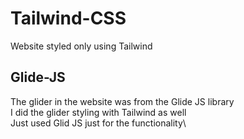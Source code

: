# Tailwind-CSS
Website styled only using Tailwind
## Glide-JS
The glider in the website was from the Glide JS library\
I did the glider styling with Tailwind as well\
Just used Glid JS just for the functionality\
